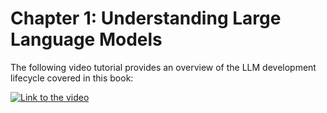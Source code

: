 # Chapter 1: Understanding Large Language Models
The following video tutorial provides an overview of the LLM development lifecycle covered in this book:

[![Link to the video](https://img.youtube.com/vi/kPGTx4wcm_w/0.jpg)](https://www.youtube.com/watch?v=kPGTx4wcm_w)

